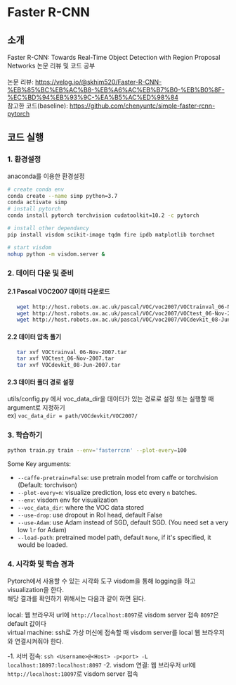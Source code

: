 # Faster R-CNN

## 소개
Faster R-CNN: Towards Real-Time Object Detection with Region Proposal Networks 논문 리뷰 및 코드 공부  
<br>
논문 리뷰: https://velog.io/@skhim520/Faster-R-CNN-%EB%85%BC%EB%AC%B8-%EB%A6%AC%EB%B7%B0-%EB%B0%8F-%EC%BD%94%EB%93%9C-%EA%B5%AC%ED%98%84  
참고한 코드(baseline): https://github.com/chenyuntc/simple-faster-rcnn-pytorch  


## 코드 실행
### 1. 환경설정
anaconda를 이용한 환경설정  

```sh
# create conda env
conda create --name simp python=3.7
conda activate simp
# install pytorch
conda install pytorch torchvision cudatoolkit=10.2 -c pytorch

# install other dependancy
pip install visdom scikit-image tqdm fire ipdb matplotlib torchnet

# start visdom
nohup python -m visdom.server &

```

### 2. 데이터 다운 및 준비
#### 2.1 Pascal VOC2007 데이터 다운로드

```Bash
   wget http://host.robots.ox.ac.uk/pascal/VOC/voc2007/VOCtrainval_06-Nov-2007.tar
   wget http://host.robots.ox.ac.uk/pascal/VOC/voc2007/VOCtest_06-Nov-2007.tar
   wget http://host.robots.ox.ac.uk/pascal/VOC/voc2007/VOCdevkit_08-Jun-2007.tar
```

#### 2.2 데이터 압축 풀기

```Bash
   tar xvf VOCtrainval_06-Nov-2007.tar
   tar xvf VOCtest_06-Nov-2007.tar
   tar xvf VOCdevkit_08-Jun-2007.tar
```

#### 2.3 데이터 폴더 경로 설정
utils/config.py 에서 voc_data_dir을 데이터가 있는 경로로 설정 또는 실행할 때 argument로 지정하기  
ex) `voc_data_dir = path/VOCdevkit/VOC2007/`

### 3. 학습하기
```Bash
python train.py train --env='fasterrcnn' --plot-every=100
```  
Some Key arguments:

- `--caffe-pretrain=False`: use pretrain model from caffe or torchvision (Default: torchvison)
- `--plot-every=n`: visualize prediction, loss etc every `n` batches.
- `--env`: visdom env for visualization
- `--voc_data_dir`: where the VOC data stored
- `--use-drop`: use dropout in RoI head, default False
- `--use-Adam`: use Adam instead of SGD, default SGD. (You need set a very low `lr` for Adam)
- `--load-path`: pretrained model path, default `None`, if it's specified, it would be loaded.

### 4. 시각화 및 학습 경과
Pytorch에서 사용할 수 있는 시각화 도구 visdom을 통해 logging을 하고 visualization을 한다.  
해당 결과를 확인하기 위해서는 다음과 같이 하면 된다.  
<br>
local: 웹 브라우저 url에 `http://localhost:8097`로 visdom server 접속 `8097`은 default 값이다
<br>
virtual machine: ssh로 가상 머신에 접속할 때 visdom server를 local 웹 브라우저와 연결시켜줘야 한다.  

 -1. 서버 접속: `ssh <Username>@<Host> -p<port> -L localhost:18097:localhost:8097`
 -2. visdom 연결: 웹 브라우저 url에 `http://localhost:18097`로 visdom server 접속
 
